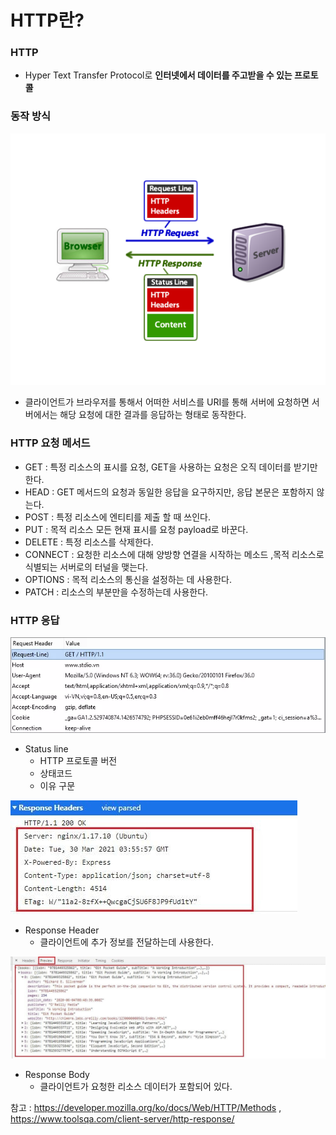 # HTTP란?
### HTTP
- Hyper Text Transfer Protocol로 **인터넷에서 데이터를 주고받을 수 있는 프로토콜**

### 동작 방식
![img.png](assets/HTTPdesc.png)
- 클라이언트가 브라우저를 통해서 어떠한 서비스를 URI를 통해 서버에 요청하면 서버에서는 해당 요청에 대한 결과를 응답하는 형태로 동작한다.

### HTTP 요청 메서드
- GET : 특정 리소스의 표시를 요청, GET을 사용하는 요청은 오직 데이터를 받기만 한다.
- HEAD : GET 메서드의 요청과 동일한 응답을 요구하지만, 응답 본문은 포함하지 않는다.
- POST : 특정 리소스에 엔티티를 제출 할 때 쓰인다. 
- PUT : 목적 리소스 모든 현재 표시를 요청 payload로 바꾼다.
- DELETE : 특정 리소스를 삭제한다.
- CONNECT : 요청한 리소스에 대해 양방향 연결을 시작하는 메소드 ,목적 리소스로 식별되는 서버로의 터널을 맺는다.
- OPTIONS : 목적 리소스의 통신을 설정하는 데 사용한다.
- PATCH : 리소스의 부분만을 수정하는데 사용한다.

### HTTP 응답

![img.png](assets/HTTPresdesc.png)
- Status line 
  - HTTP 프로토콜 버전
  - 상태코드
  - 이유 구문


![img.png](assets/HTTPresheader.png)
- Response Header
  - 클라이언트에 추가 정보를 전달하는데 사용한다.

![img.png](assets/HTTPresbody.png)

- Response Body
  - 클라이언트가 요청한 리소스 데이터가 포함되어 있다.


참고 : https://developer.mozilla.org/ko/docs/Web/HTTP/Methods , https://www.toolsqa.com/client-server/http-response/